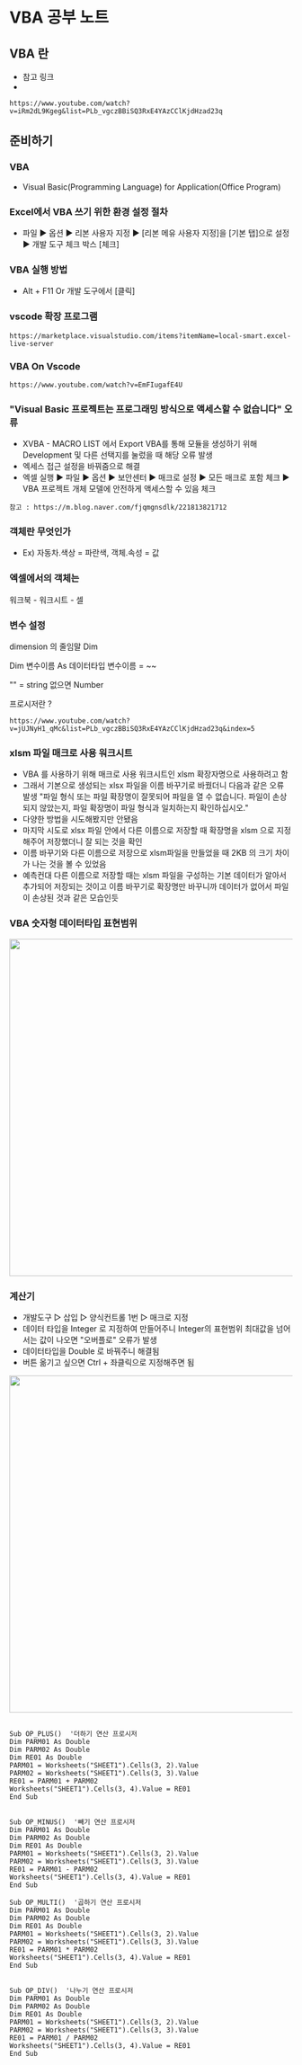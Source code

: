 # VBA 공부 노트

## VBA 란
- 참고 링크
- 
~~~
https://www.youtube.com/watch?v=iRm2dL9Kgeg&list=PLb_vgczBBiSQ3RxE4YAzCClKjdHzad23q
~~~

## 준비하기

### VBA
- Visual Basic(Programming Language) for Application(Office Program)

### Excel에서 VBA 쓰기 위한 환경 설정 절차
- 파일 ▶ 옵션 ▶ 리본 사용자 지정 ▶ [리본 메유 사용자 지정]을 [기본 탭]으로 설정 ▶ 개발 도구 체크 박스 [체크]


### VBA 실행 방법 
- Alt + F11 Or 개발 도구에서 [클릭]


### vscode 확장 프로그램

~~~
https://marketplace.visualstudio.com/items?itemName=local-smart.excel-live-server
~~~

### VBA On Vscode 
~~~
https://www.youtube.com/watch?v=EmFIugafE4U
~~~

### "Visual Basic 프로젝트는 프로그래밍 방식으로 액세스할 수 없습니다" 오류
- XVBA - MACRO LIST 에서 Export VBA를 통해 모듈을 생성하기 위해 Development 및 다른 선택지를 눌렀을 때 해당 오류 발생
- 엑세스 접근 설정을 바꿔줌으로 해결
- 엑셀 실행 ▶ 파일 ▶ 옵션 ▶ 보안센터 ▶ 매크로 설정 ▶ 모든 매크로 포함 체크 ▶ VBA 프로젝트 개체 모델에 안전하게 액세스할 수 있음 체크 

~~~
참고 : https://m.blog.naver.com/fjqmgnsdlk/221813821712
~~~


### 객체란 무엇인가
- Ex) 자동차.색상 = 파란색, 객체.속성 = 값

### 엑셀에서의 객체는
워크북 - 워크시트 - 셀

### 변수 설정
dimension 의 줄임말 Dim

Dim 변수이름 As 데이터타입
변수이름 = ~~ 

"" = string
없으면 Number


프로시저란 ?

~~~
https://www.youtube.com/watch?v=jUJNyH1_qMc&list=PLb_vgczBBiSQ3RxE4YAzCClKjdHzad23q&index=5
~~~

### xlsm 파일  매크로 사용 워크시트
- VBA 를 사용하기 위해 매크로 사용 워크시트인 xlsm 확장자명으로 사용하려고 함
- 그래서 기본으로 생성되는 xlsx 파일을 이름 바꾸기로 바꿨더니 다음과 같은 오류 발생
"파일 형식 또는 파일 확장명이 잘못되어 파일을 열 수 없습니다. 파일이 손상되지 않았는지, 파일 확장명이 파일 형식과 일치하는지 확인하십시오."
- 다양한 방법을 시도해봤지만 안됐음
- 마지막 시도로 xlsx 파일 안에서 다른 이름으로 저장할 때 확장명을 xlsm 으로 지정해주어 저장했더니 잘 되는 것을 확인
- 이름 바꾸기와 다른 이름으로 저장으로 xlsm파일을 만들었을 때 2KB 의 크기 차이가 나는 것을 볼 수 있었음
- 예측컨대 다른 이름으로 저장할 때는 xlsm 파일을 구성하는 기본 데이터가 알아서 추가되어 저장되는 것이고 이름 바꾸기로 확장명만 바꾸니까 데이터가 없어서 파일이 손상된 것과 같은 모습인듯 

### VBA 숫자형 데이터타입 표현범위

<img src="https://user-images.githubusercontent.com/114639257/221504928-a2db9866-7cfb-4000-b82b-6c9a085a4877.png" width="600">

### 계산기 
- 개발도구 ▷ 삽입 ▷ 양식컨트롤 1번 ▷ 매크로 지정
- 데이터 타입을 Integer 로 지정하여 만들어주니 Integer의 표현범위 최대값을 넘어서는 값이 나오면 "오버플로" 오류가 발생
- 데이터타입을 Double 로 바꿔주니 해결됨
- 버튼 옮기고 싶으면 Ctrl + 좌클릭으로 지정해주면 됨

<img src="https://user-images.githubusercontent.com/114639257/221506974-38a2e75f-422e-48f0-9fee-219c435613ea.png" width="600">

```

Sub OP_PLUS()  '더하기 연산 프로시저
Dim PARM01 As Double
Dim PARM02 As Double
Dim RE01 As Double
PARM01 = Worksheets("SHEET1").Cells(3, 2).Value
PARM02 = Worksheets("SHEET1").Cells(3, 3).Value
RE01 = PARM01 + PARM02
Worksheets("SHEET1").Cells(3, 4).Value = RE01
End Sub


Sub OP_MINUS()  '빼기 연산 프로시저
Dim PARM01 As Double
Dim PARM02 As Double
Dim RE01 As Double
PARM01 = Worksheets("SHEET1").Cells(3, 2).Value
PARM02 = Worksheets("SHEET1").Cells(3, 3).Value
RE01 = PARM01 - PARM02
Worksheets("SHEET1").Cells(3, 4).Value = RE01
End Sub

Sub OP_MULTI()  '곱하기 연산 프로시저
Dim PARM01 As Double
Dim PARM02 As Double
Dim RE01 As Double
PARM01 = Worksheets("SHEET1").Cells(3, 2).Value
PARM02 = Worksheets("SHEET1").Cells(3, 3).Value
RE01 = PARM01 * PARM02
Worksheets("SHEET1").Cells(3, 4).Value = RE01
End Sub


Sub OP_DIV()  '나누기 연산 프로시저
Dim PARM01 As Double
Dim PARM02 As Double
Dim RE01 As Double
PARM01 = Worksheets("SHEET1").Cells(3, 2).Value
PARM02 = Worksheets("SHEET1").Cells(3, 3).Value
RE01 = PARM01 / PARM02
Worksheets("SHEET1").Cells(3, 4).Value = RE01
End Sub

```
